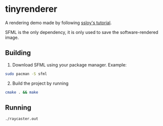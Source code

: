 # tinyrenderer
A rendering demo made by following [ssloy's tutorial](https://github.com/ssloy/tinyrenderer).

SFML is the only dependency, it is only used to save the software-rendered image.

## Building
1. Download SFML using your package manager. Example:
```bash
sudo pacman -S sfml
```
2. Build the project by running
```bash
cmake . && make
```

## Running
```bash
./raycaster.out
```
